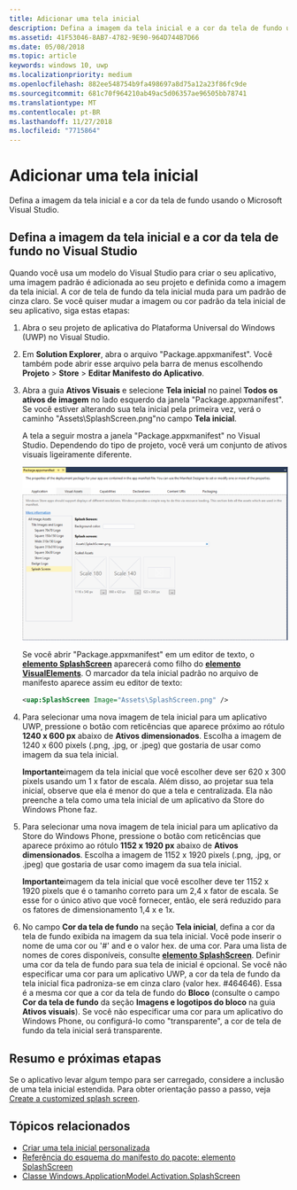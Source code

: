 ```yaml
---
title: Adicionar uma tela inicial
description: Defina a imagem da tela inicial e a cor da tela de fundo usando o Microsoft Visual Studio.
ms.assetid: 41F53046-8AB7-4782-9E90-964D744B7D66
ms.date: 05/08/2018
ms.topic: article
keywords: windows 10, uwp
ms.localizationpriority: medium
ms.openlocfilehash: 882ee548754b9fa498697a8d75a12a23f86fc9de
ms.sourcegitcommit: 681c70f964210ab49ac5d06357ae96505bb78741
ms.translationtype: MT
ms.contentlocale: pt-BR
ms.lasthandoff: 11/27/2018
ms.locfileid: "7715864"
---
```

# <a name="add-a-splash-screen"></a>Adicionar uma tela inicial

Defina a imagem da tela inicial e a cor da tela de fundo usando o Microsoft Visual Studio.

## <a name="set-the-splash-screen-image-and-background-color-in-visual-studio"></a>Defina a imagem da tela inicial e a cor da tela de fundo no Visual Studio

Quando você usa um modelo do Visual Studio para criar o seu aplicativo, uma imagem padrão é adicionada ao seu projeto e definida como a imagem da tela inicial. A cor de tela de fundo da tela inicial muda para um padrão de cinza claro. Se você quiser mudar a imagem ou cor padrão da tela inicial de seu aplicativo, siga estas etapas:

1. Abra o seu projeto de aplicativa do Plataforma Universal do Windows (UWP) no Visual Studio.
2. Em **Solution Explorer**, abra o arquivo "Package.appxmanifest". Você também pode abrir esse arquivo pela barra de menus escolhendo **Projeto** &gt; **Store** &gt; **Editar Manifesto do Aplicativo**.
3. Abra a guia **Ativos Visuais** e selecione **Tela inicial** no painel **Todos os ativos de imagem** no lado esquerdo da janela "Package.appxmanifest". Se você estiver alterando sua tela inicial pela primeira vez, verá o caminho "Assets\\SplashScreen.png"no campo **Tela inicial**.

    A tela a seguir mostra a janela "Package.appxmanifest" no Visual Studio. Dependendo do tipo de projeto, você verá um conjunto de ativos visuais ligeiramente diferente.

    ![uma captura de tela da janela "package.appxmanifest" no visual studio 2017](images/appmanifest.png)

    Se você abrir "Package.appxmanifest" em um editor de texto, o [**elemento SplashScreen**](https://msdn.microsoft.com/library/windows/apps/br211467) aparecerá como filho do [**elemento VisualElements**](https://msdn.microsoft.com/library/windows/apps/br211471). O marcador da tela inicial padrão no arquivo de manifesto aparece assim eu editor de texto:

    ```xml
    <uap:SplashScreen Image="Assets\SplashScreen.png" />
    ```

4. Para selecionar uma nova imagem de tela inicial para um aplicativo UWP, pressione o botão com reticências que aparece próximo ao rótulo **1240 x 600 px** abaixo de **Ativos dimensionados**. Escolha a imagem de 1240 x 600 pixels (.png, .jpg, or .jpeg) que gostaria de usar como imagem da sua tela inicial.

    **Importante**imagem da tela inicial que você escolher deve ser 620 x 300 pixels usando um 1 x fator de escala. Além disso, ao projetar sua tela inicial, observe que ela é menor do que a tela e centralizada. Ela não preenche a tela como uma tela inicial de um aplicativo da Store do Windows Phone faz.

5. Para selecionar uma nova imagem de tela inicial para um aplicativo da Store do Windows Phone, pressione o botão com reticências que aparece próximo ao rótulo **1152 x 1920 px** abaixo de **Ativos dimensionados**. Escolha a imagem de 1152 x 1920 pixels (.png, .jpg, or .jpeg) que gostaria de usar como imagem da sua tela inicial.

    **Importante**imagem da tela inicial que você escolher deve ter 1152 x 1920 pixels que é o tamanho correto para um 2,4 x fator de escala. Se esse for o único ativo que você fornecer, então, ele será reduzido para os fatores de dimensionamento 1,4 x e 1x.

6. No campo **Cor da tela de fundo** na seção **Tela inicial**, defina a cor da tela de fundo exibida na imagem da sua tela inicial. Você pode inserir o nome de uma cor ou '\#' and e o valor hex. de uma cor. Para uma lista de nomes de cores disponíveis, consulte [**elemento SplashScreen**](https://msdn.microsoft.com/library/windows/apps/br211467). Definir uma cor da tela de fundo para sua tela de inicial é opcional. Se você não especificar uma cor para um aplicativo UWP, a cor da tela de fundo da tela inicial fica padroniza-se em cinza claro (valor hex. \#464646). Essa é a mesma cor que a cor da tela de fundo do **Bloco** (consulte o campo **Cor da tela de fundo** da seção **Imagens e logotipos do bloco** na guia **Ativos visuais**). Se você não especificar uma cor para um aplicativo do Windows Phone, ou configurá-lo como "transparente", a cor de tela de fundo da tela inicial será transparente.

## <a name="summary-and-next-steps"></a>Resumo e próximas etapas

Se o aplicativo levar algum tempo para ser carregado, considere a inclusão de uma tela inicial estendida. Para obter orientação passo a passo, veja [Create a customized splash screen](create-a-customized-splash-screen.md).

## <a name="related-topics"></a>Tópicos relacionados

* [Criar uma tela inicial personalizada](create-a-customized-splash-screen.md)
* [Referência do esquema do manifesto do pacote: elemento SplashScreen](https://msdn.microsoft.com/library/windows/apps/br211467)
* [Classe Windows.ApplicationModel.Activation.SplashScreen](https://msdn.microsoft.com/library/windows/apps/br224763)